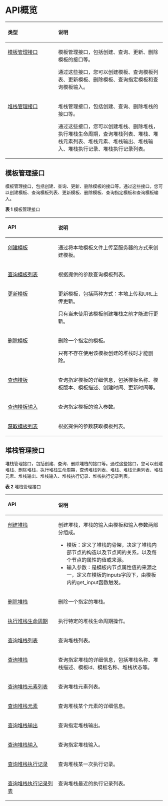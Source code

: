 # API概览<a name="aos_02_0002"></a>

<a name="table636420173499"></a>
<table><thead align="left"><tr id="row1936421713499"><th class="cellrowborder" valign="top" width="32%" id="mcps1.1.3.1.1"><p id="p036401754914"><a name="p036401754914"></a><a name="p036401754914"></a>类型</p>
</th>
<th class="cellrowborder" valign="top" width="68%" id="mcps1.1.3.1.2"><p id="p1364917154914"><a name="p1364917154914"></a><a name="p1364917154914"></a>说明</p>
</th>
</tr>
</thead>
<tbody><tr id="row1636416178493"><td class="cellrowborder" valign="top" width="32%" headers="mcps1.1.3.1.1 "><p id="p7364717114914"><a name="p7364717114914"></a><a name="p7364717114914"></a><a href="创建模板.md">模板管理接口</a></p>
</td>
<td class="cellrowborder" valign="top" width="68%" headers="mcps1.1.3.1.2 "><p id="p19208131145113"><a name="p19208131145113"></a><a name="p19208131145113"></a>模板管理接口，包括创建、查询、更新、删除模板的接口等。</p>
<p id="p02091211155119"><a name="p02091211155119"></a><a name="p02091211155119"></a>通过这些接口，您可以创建模板、查询模板列表、更新模板、删除模板、查询指定模板和查询模板输入。</p>
</td>
</tr>
<tr id="row936591714910"><td class="cellrowborder" valign="top" width="32%" headers="mcps1.1.3.1.1 "><p id="p2036571717494"><a name="p2036571717494"></a><a name="p2036571717494"></a><a href="创建堆栈.md">堆栈管理接口</a></p>
</td>
<td class="cellrowborder" valign="top" width="68%" headers="mcps1.1.3.1.2 "><p id="p14872144045215"><a name="p14872144045215"></a><a name="p14872144045215"></a>堆栈管理接口，包括创建、查询、删除堆栈的接口等。</p>
<p id="p387264025211"><a name="p387264025211"></a><a name="p387264025211"></a>通过这些接口，您可以创建堆栈、删除堆栈，执行堆栈生命周期，查询堆栈列表、堆栈、堆栈元素列表、堆栈元素、堆栈输出、堆栈输入、堆栈执行记录、堆栈执行记录列表。</p>
</td>
</tr>
</tbody>
</table>

## 模板管理接口<a name="section14967428145618"></a>

模板管理接口，包括创建、查询、更新、删除模板的接口等。通过这些接口，您可以创建模板、查询模板列表、更新模板、删除模板、查询指定模板和查询模板输入。

**表 1**  模板管理接口

<a name="table334371126"></a>
<table><thead align="left"><tr id="row2344515214"><th class="cellrowborder" valign="top" width="32%" id="mcps1.2.3.1.1"><p id="p1534413111219"><a name="p1534413111219"></a><a name="p1534413111219"></a>API</p>
</th>
<th class="cellrowborder" valign="top" width="68%" id="mcps1.2.3.1.2"><p id="p103441811121"><a name="p103441811121"></a><a name="p103441811121"></a>说明</p>
</th>
</tr>
</thead>
<tbody><tr id="row183441814213"><td class="cellrowborder" valign="top" width="32%" headers="mcps1.2.3.1.1 "><p id="p183441918219"><a name="p183441918219"></a><a name="p183441918219"></a><a href="创建模板.md">创建模板</a></p>
</td>
<td class="cellrowborder" valign="top" width="68%" headers="mcps1.2.3.1.2 "><p id="p173441811127"><a name="p173441811127"></a><a name="p173441811127"></a><span>通过将本地模板文件上传至服务器的方式来创建模板。</span></p>
</td>
</tr>
<tr id="row334491828"><td class="cellrowborder" valign="top" width="32%" headers="mcps1.2.3.1.1 "><p id="p183441811426"><a name="p183441811426"></a><a name="p183441811426"></a><a href="查询模板列表.md">查询模板列表</a></p>
</td>
<td class="cellrowborder" valign="top" width="68%" headers="mcps1.2.3.1.2 "><p id="p16344013212"><a name="p16344013212"></a><a name="p16344013212"></a>根据提供的参数查询模板列表。</p>
</td>
</tr>
<tr id="row1234410113211"><td class="cellrowborder" valign="top" width="32%" headers="mcps1.2.3.1.1 "><p id="p1134415110210"><a name="p1134415110210"></a><a name="p1134415110210"></a><a href="更新模板.md">更新模板</a></p>
</td>
<td class="cellrowborder" valign="top" width="68%" headers="mcps1.2.3.1.2 "><p id="p1344712214"><a name="p1344712214"></a><a name="p1344712214"></a>更新模板，包括两种方式：本地上传和URL上传更新。</p>
<p id="p5633939131513"><a name="p5633939131513"></a><a name="p5633939131513"></a>只有当未使用该模板创建堆栈之前才能进行更新。</p>
</td>
</tr>
<tr id="row234413112219"><td class="cellrowborder" valign="top" width="32%" headers="mcps1.2.3.1.1 "><p id="p183441511622"><a name="p183441511622"></a><a name="p183441511622"></a><a href="删除模板.md">删除模板</a></p>
</td>
<td class="cellrowborder" valign="top" width="68%" headers="mcps1.2.3.1.2 "><p id="p193441716219"><a name="p193441716219"></a><a name="p193441716219"></a>删除一个指定的模板。</p>
<p id="p5277134417175"><a name="p5277134417175"></a><a name="p5277134417175"></a>只有不存在使用该模板创建的堆栈时才能删除。</p>
</td>
</tr>
<tr id="row1534418114216"><td class="cellrowborder" valign="top" width="32%" headers="mcps1.2.3.1.1 "><p id="p93441315212"><a name="p93441315212"></a><a name="p93441315212"></a><a href="查询模板.md">查询模板</a></p>
</td>
<td class="cellrowborder" valign="top" width="68%" headers="mcps1.2.3.1.2 "><p id="p634411320"><a name="p634411320"></a><a name="p634411320"></a>查询指定模板的详细信息，包括模板名称、模板版本、模板描述、创建时间、更新时间等。</p>
</td>
</tr>
<tr id="row143441212211"><td class="cellrowborder" valign="top" width="32%" headers="mcps1.2.3.1.1 "><p id="p1734414117212"><a name="p1734414117212"></a><a name="p1734414117212"></a><a href="查询模板输入.md">查询模板输入</a></p>
</td>
<td class="cellrowborder" valign="top" width="68%" headers="mcps1.2.3.1.2 "><p id="p12344412022"><a name="p12344412022"></a><a name="p12344412022"></a>查询指定模板的输入参数。</p>
</td>
</tr>
<tr id="row9345142514164"><td class="cellrowborder" valign="top" width="32%" headers="mcps1.2.3.1.1 "><p id="p4346122515166"><a name="p4346122515166"></a><a name="p4346122515166"></a><a href="获取模板列表.md">获取模板列表</a></p>
</td>
<td class="cellrowborder" valign="top" width="68%" headers="mcps1.2.3.1.2 "><p id="p1734672571619"><a name="p1734672571619"></a><a name="p1734672571619"></a>根据提供的参数获取模板列表。</p>
</td>
</tr>
</tbody>
</table>

## 堆栈管理接口<a name="section59291310185611"></a>

堆栈管理接口，包括创建、查询、删除堆栈的接口等。通过这些接口，您可以创建堆栈、删除堆栈，执行堆栈生命周期，查询堆栈列表、堆栈、堆栈元素列表、堆栈元素、堆栈输出、堆栈输入、堆栈执行记录、堆栈执行记录列表。

**表 2**  堆栈管理接口

<a name="table88711342351"></a>
<table><thead align="left"><tr id="row88716427513"><th class="cellrowborder" valign="top" width="32%" id="mcps1.2.3.1.1"><p id="p1871442156"><a name="p1871442156"></a><a name="p1871442156"></a>API</p>
</th>
<th class="cellrowborder" valign="top" width="68%" id="mcps1.2.3.1.2"><p id="p12871194215516"><a name="p12871194215516"></a><a name="p12871194215516"></a>说明</p>
</th>
</tr>
</thead>
<tbody><tr id="row9609616236"><td class="cellrowborder" valign="top" width="32%" headers="mcps1.2.3.1.1 "><p id="p060961102315"><a name="p060961102315"></a><a name="p060961102315"></a><a href="创建堆栈.md">创建堆栈</a></p>
</td>
<td class="cellrowborder" valign="top" width="68%" headers="mcps1.2.3.1.2 "><p id="p18609101132320"><a name="p18609101132320"></a><a name="p18609101132320"></a>创建堆栈，堆栈的输入由模板和输入参数两部分组成。</p>
<a name="ul932460112019"></a><a name="ul932460112019"></a><ul id="ul932460112019"><li>模板：定义了堆栈的骨架，决定了堆栈内部节点的构造以及节点间的关系，以及每个节点的属性的值或来源。</li><li>输入参数：是模板内节点属性值的来源之一，定义在模板的inputs字段下，由模板内的get_input函数触发。</li></ul>
</td>
</tr>
<tr id="row49731192313"><td class="cellrowborder" valign="top" width="32%" headers="mcps1.2.3.1.1 "><p id="p1197314122314"><a name="p1197314122314"></a><a name="p1197314122314"></a><a href="删除堆栈.md">删除堆栈</a></p>
</td>
<td class="cellrowborder" valign="top" width="68%" headers="mcps1.2.3.1.2 "><p id="p1597341182310"><a name="p1597341182310"></a><a name="p1597341182310"></a>删除一个指定的堆栈。</p>
</td>
</tr>
<tr id="row1035932132312"><td class="cellrowborder" valign="top" width="32%" headers="mcps1.2.3.1.1 "><p id="p03598219236"><a name="p03598219236"></a><a name="p03598219236"></a><a href="执行堆栈生命周期.md">执行堆栈生命周期</a></p>
</td>
<td class="cellrowborder" valign="top" width="68%" headers="mcps1.2.3.1.2 "><p id="p53597222314"><a name="p53597222314"></a><a name="p53597222314"></a>执行特定的堆栈生命周期操作。</p>
</td>
</tr>
<tr id="row1453215232317"><td class="cellrowborder" valign="top" width="32%" headers="mcps1.2.3.1.1 "><p id="p5532112202312"><a name="p5532112202312"></a><a name="p5532112202312"></a><a href="查询堆栈列表.md">查询堆栈列表</a></p>
</td>
<td class="cellrowborder" valign="top" width="68%" headers="mcps1.2.3.1.2 "><p id="p1626004381212"><a name="p1626004381212"></a><a name="p1626004381212"></a>查询堆栈列表。</p>
</td>
</tr>
<tr id="row1872319272319"><td class="cellrowborder" valign="top" width="32%" headers="mcps1.2.3.1.1 "><p id="p1172492172314"><a name="p1172492172314"></a><a name="p1172492172314"></a><a href="查询堆栈.md">查询堆栈</a></p>
</td>
<td class="cellrowborder" valign="top" width="68%" headers="mcps1.2.3.1.2 "><p id="p1872411262317"><a name="p1872411262317"></a><a name="p1872411262317"></a>查询指定堆栈的详细信息，包括堆栈名称、堆栈描述、模板id、模板名称、堆栈状态等。</p>
</td>
</tr>
<tr id="row788010215233"><td class="cellrowborder" valign="top" width="32%" headers="mcps1.2.3.1.1 "><p id="p3880921235"><a name="p3880921235"></a><a name="p3880921235"></a><a href="查询堆栈元素列表.md">查询堆栈元素列表</a></p>
</td>
<td class="cellrowborder" valign="top" width="68%" headers="mcps1.2.3.1.2 "><p id="p1848720253128"><a name="p1848720253128"></a><a name="p1848720253128"></a>查询堆栈元素列表。</p>
</td>
</tr>
<tr id="row167333142319"><td class="cellrowborder" valign="top" width="32%" headers="mcps1.2.3.1.1 "><p id="p57312382314"><a name="p57312382314"></a><a name="p57312382314"></a><a href="查询堆栈元素.md">查询堆栈元素</a></p>
</td>
<td class="cellrowborder" valign="top" width="68%" headers="mcps1.2.3.1.2 "><p id="p189904612235"><a name="p189904612235"></a><a name="p189904612235"></a>查询堆栈某个元素的详细信息。</p>
</td>
</tr>
<tr id="row154421436235"><td class="cellrowborder" valign="top" width="32%" headers="mcps1.2.3.1.1 "><p id="p54423342316"><a name="p54423342316"></a><a name="p54423342316"></a><a href="查询堆栈输出.md">查询堆栈输出</a></p>
</td>
<td class="cellrowborder" valign="top" width="68%" headers="mcps1.2.3.1.2 "><p id="p19611142710415"><a name="p19611142710415"></a><a name="p19611142710415"></a>查询指定堆栈输出。</p>
</td>
</tr>
<tr id="row166147312315"><td class="cellrowborder" valign="top" width="32%" headers="mcps1.2.3.1.1 "><p id="p156141236237"><a name="p156141236237"></a><a name="p156141236237"></a><a href="查询堆栈输入.md">查询堆栈输入</a></p>
</td>
<td class="cellrowborder" valign="top" width="68%" headers="mcps1.2.3.1.2 "><p id="p201518283299"><a name="p201518283299"></a><a name="p201518283299"></a>查询指定堆栈输入。</p>
</td>
</tr>
<tr id="row11789835230"><td class="cellrowborder" valign="top" width="32%" headers="mcps1.2.3.1.1 "><p id="p19789833231"><a name="p19789833231"></a><a name="p19789833231"></a><a href="查询堆栈执行记录.md">查询堆栈执行记录</a></p>
</td>
<td class="cellrowborder" valign="top" width="68%" headers="mcps1.2.3.1.2 "><p id="p1768961516235"><a name="p1768961516235"></a><a name="p1768961516235"></a>查询堆栈某一次执行记录。</p>
</td>
</tr>
<tr id="row196218372315"><td class="cellrowborder" valign="top" width="32%" headers="mcps1.2.3.1.1 "><p id="p2963535239"><a name="p2963535239"></a><a name="p2963535239"></a><a href="查询堆栈执行记录列表.md">查询堆栈执行记录列表</a></p>
</td>
<td class="cellrowborder" valign="top" width="68%" headers="mcps1.2.3.1.2 "><p id="p1461002505612"><a name="p1461002505612"></a><a name="p1461002505612"></a>查询堆栈最近的执行记录列表。</p>
</td>
</tr>
</tbody>
</table>

